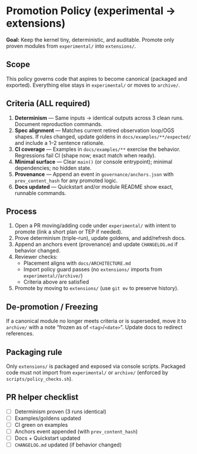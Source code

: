 <!-- markdownlint-disable MD013 -->
# Promotion Policy (experimental → extensions)

**Goal:** Keep the kernel tiny, deterministic, and auditable. Promote only proven modules from `experimental/` into `extensions/`.

## Scope
This policy governs code that aspires to become canonical (packaged and exported). Everything else stays in `experimental/` or moves to `archive/`.

## Criteria (ALL required)
1. **Determinism** — Same inputs → identical outputs across 3 clean runs. Document reproduction commands.
2. **Spec alignment** — Matches current retired observation loop/OGS shapes. If rules changed, update goldens in `docs/examples/**/expected/` and include a 1–2 sentence rationale.
3. **CI coverage** — Examples in `docs/examples/**` exercise the behavior. Regressions fail CI (shape now; exact match when ready).
4. **Minimal surface** — Clear `main()` (or console entrypoint); minimal dependencies; no hidden state.
5. **Provenance** — Append an event in `governance/anchors.json` with `prev_content_hash` for any promoted logic.
6. **Docs updated** — Quickstart and/or module README show exact, runnable commands.

## Process
1. Open a PR moving/adding code under `experimental/` with intent to promote (link a short plan or TEP if needed).
2. Prove determinism (triple-run), update goldens, and add/refresh docs.
3. Append an anchors event (provenance) and update `CHANGELOG.md` if behavior changed.
4. Reviewer checks:
   - Placement aligns with `docs/ARCHITECTURE.md`
   - Import policy guard passes (no `extensions/` imports from `experimental/`/`archive/`)
   - Criteria above are satisfied
5. Promote by moving to `extensions/` (use `git mv` to preserve history).

## De‑promotion / Freezing
If a canonical module no longer meets criteria or is superseded, move it to `archive/` with a note “frozen as of `<tag>`/`<date>`”. Update docs to redirect references.

## Packaging rule
Only `extensions/` is packaged and exposed via console scripts. Packaged code must not import from `experimental/` or `archive/` (enforced by `scripts/policy_checks.sh`).

## PR helper checklist
- [ ] Determinism proven (3 runs identical)
- [ ] Examples/goldens updated
- [ ] CI green on examples
- [ ] Anchors event appended (with `prev_content_hash`)
- [ ] Docs + Quickstart updated
- [ ] `CHANGELOG.md` updated (if behavior changed)
